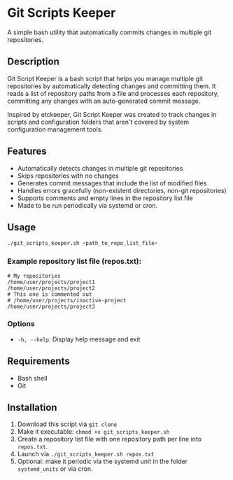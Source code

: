 # Git Scripts Keeper

A simple bash utility that automatically commits changes in multiple git repositories.

## Description

Git Script Keeper is a bash script that helps you manage multiple git repositories by automatically detecting changes and committing them. It reads a list of repository paths from a file and processes each repository, committing any changes with an auto-generated commit message.

Inspired by etckeeper, Git Script Keeper was created to track changes in scripts and configuration folders that aren't covered by system configuration management tools.

## Features

- Automatically detects changes in multiple git repositories
- Skips repositories with no changes
- Generates commit messages that include the list of modified files
- Handles errors gracefully (non-existent directories, non-git repositories)
- Supports comments and empty lines in the repository list file
- Made to be run periodically via systemd or cron.

## Usage

```bash
./git_scripts_keeper.sh <path_to_repo_list_file>
```

### Example repository list file (repos.txt):
```
# My repositories
/home/user/projects/project1
/home/user/projects/project2
# This one is commented out
# /home/user/projects/inactive-project
/home/user/projects/project3
```

### Options

- `-h, --help`: Display help message and exit

## Requirements

- Bash shell
- Git

## Installation

1. Download this script via `git clone`
2. Make it executable: `chmod +x git_scripts_keeper.sh`
3. Create a repository list file with one repository path per line into `repos.txt`.
4. Launch via `./git_scripts_keeper.sh repos.txt`
5. Optional: make it periodic via the systemd unit in the folder `systemd_units` or via cron.
